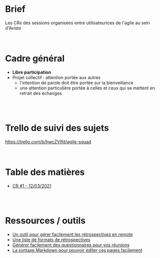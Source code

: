 # Brief
Les CRs des sessions organisées entre utilisateurices de l'agile au sein d'Avisto
<br />
<br />
<br />

# Cadre général
- **Libre participation**
- Projet collectif : attention portée aux autres
  * l'intention de parole doit être portée sur la bienveillance
  * une attention particulière portée à celles et ceux qui se mettent en retrait des échanges
<br />
<br />

# Trello de suivi des sujets
https://trello.com/b/hwcZVIfd/agile-squad
<br />
<br />
<br />

# Table des matières
- [CR #1 - 12/03/2021](./CR_2021_03_12.md)
<br />
<br />

# Ressources / outils
- [Un outil pour gérer facilement les rétrospectives en remote](http://draft.io/)
- [Une liste de formats de rétrospectives](https://blog.myagilepartner.fr/index.php/retrospective/)
- [Générer facilement des questionnaires pour vos réunions](https://app.sli.do/)
- [La syntaxe Markdown pour pouvoir éditer ces pages facilement](https://www.markdownguide.org/basic-syntax)
